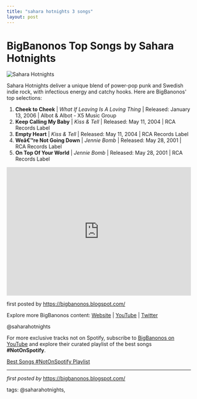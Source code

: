 ```yaml
---
title: "sahara hotnights 3 songs"
layout: post
---
```

<h1>BigBanonos Top Songs by Sahara Hotnights</h1>
<img alt="Sahara Hotnights" src="https://upload.wikimedia.org/wikipedia/commons/c/c3/Credoscarn%C3%A4sstr%C3%B6m.jpg" /> <p>Sahara Hotnights deliver a unique blend of power-pop punk and Swedish indie rock, with infectious energy and catchy hooks. Here are BigBanonos' top selections:</p> <ol> <li><strong>Cheek to Cheek</strong> | <em>What If Leaving Is A Loving Thing</em> | Released: January 13, 2006 | Albot & Albot - X5 Music Group</li> <li><strong>Keep Calling My Baby</strong> | <em>Kiss & Tell</em> | Released: May 11, 2004 | RCA Records Label</li> <li><strong>Empty Heart</strong> | <em>Kiss & Tell</em> | Released: May 11, 2004 | RCA Records Label</li> <li><strong>Weâ€™re Not Going Down</strong> | <em>Jennie Bomb</em> | Released: May 28, 2001 | RCA Records Label</li> <li><strong>On Top Of Your World</strong> | <em>Jennie Bomb</em> | Released: May 28, 2001 | RCA Records Label</li>
</ol> <div> <iframe allow="autoplay; clipboard-write; encrypted-media; fullscreen; picture-in-picture" frameborder="0" height="352" loading="lazy" src="https://open.spotify.com/embed/playlist/6anKCJiNM125iIzJYv3ad5?utm_source=generator" width="100%"></iframe>
</div> <p>first posted by <a href="https://bigbanonos.blogspot.com/">https://bigbanonos.blogspot.com/</a></p> <div> <p>Explore more BigBanonos content: <a href="https://bigbanonos.blogspot.com/">Website</a> | <a href="https://www.youtube.com/@BigBanonos">YouTube</a> | <a href="https://x.com/bigbanonos">Twitter</a></p>
</div> <!--Tags-->
<p>@saharahotnights</p>


<!--Subscribe and Playlist Links-->
<div>
    <p>For more exclusive tracks not on Spotify, subscribe to <a href="https://www.youtube.com/@BigBanonos" target="_blank">BigBanonos on YouTube</a> and explore their curated playlist of the best songs <strong>#NotOnSpotify</strong>.</p>
    <p><a href="https://www.youtube.com/playlist?list=PLtuNtuTatqI0kFahUCbtbfenC_ET5O_tr" target="_blank">Best Songs #NotOnSpotify Playlist<br /></a></p></div>

<hr />

<p><em>first posted by</em> <a href="https://bigbanonos.blogspot.com/" rel="noopener" target="_new">https://bigbanonos.blogspot.com/</a></p>

<p>tags: @saharahotnights,</p>

